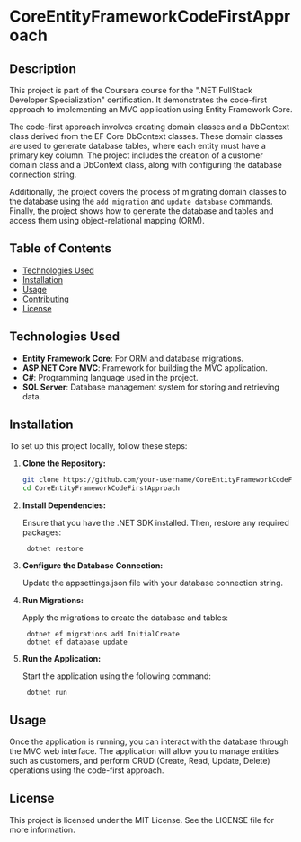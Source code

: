 # CoreEntityFrameworkCodeFirstApproach

## Description
This project is part of the Coursera course for the ".NET FullStack Developer Specialization" certification. It demonstrates the code-first approach to implementing an MVC application using Entity Framework Core.

The code-first approach involves creating domain classes and a DbContext class derived from the EF Core DbContext classes. These domain classes are used to generate database tables, where each entity must have a primary key column. The project includes the creation of a customer domain class and a DbContext class, along with configuring the database connection string.

Additionally, the project covers the process of migrating domain classes to the database using the `add migration` and `update database` commands. Finally, the project shows how to generate the database and tables and access them using object-relational mapping (ORM).

## Table of Contents
- [Technologies Used](#technologies-used)
- [Installation](#installation)
- [Usage](#usage)
- [Contributing](#contributing)
- [License](#license)

## Technologies Used
- **Entity Framework Core**: For ORM and database migrations.
- **ASP.NET Core MVC**: Framework for building the MVC application.
- **C#**: Programming language used in the project.
- **SQL Server**: Database management system for storing and retrieving data.

## Installation
To set up this project locally, follow these steps:

1. **Clone the Repository:**
   ```bash
   git clone https://github.com/your-username/CoreEntityFrameworkCodeFirstApproach.git
   cd CoreEntityFrameworkCodeFirstApproach

2. **Install Dependencies:**

    Ensure that you have the .NET SDK installed. Then, restore any required packages:

        dotnet restore


3. **Configure the Database Connection:**

    Update the appsettings.json file with your database connection string.


4. **Run Migrations:**

    Apply the migrations to create the database and tables:

        dotnet ef migrations add InitialCreate
        dotnet ef database update



5. **Run the Application:**

    Start the application using the following command:

        dotnet run

## Usage ##
Once the application is running, you can interact with the database through the MVC web interface. The application will allow you to manage entities such as customers, and perform CRUD (Create, Read, Update, Delete) operations using the code-first approach.


## License ## 
This project is licensed under the MIT License. See the LICENSE file for more information.
